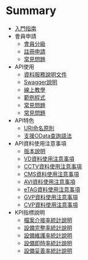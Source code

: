 # Summary

* [入門指南](README.md)
* 會員申請
  * [會員分級](Member/MemberType.md)
  * [註冊申請](Member/GoRegister.md)
  * [常見問題](Member/MemberFAQ.md)
* API使用 
  * [資料服務說明文件](http://traffic.transportdata.tw/MOTC)
  * [Swagger說明](API/Swagger.md)
  * [線上教學](API/Demo.md)
  * [範例程式](api/Code.md)
  * [常見問題](api/FAQ.md)
  * [常見問題](API/FAQ.md)
* API特色
  * [URI命名原則](API/URI.md)
  * [支援OData查詢語法](API/OData.md)
* API資料使用注意事項
  * [版本說明](FAQ/Version.md)
  * [VD資料使用注意事項](FAQ/VD.md)
  * [CCTV資料使用注意事項](FAQ/CCTV.md)
  * [CMS資料使用注意事項](FAQ/CMS.md)
  * [AVI資料使用注意事項](FAQ/AVI.md)
  * [eTAG資料使用注意事項](FAQ/ETAG.md)
  * [GVP資料使用注意事項](FAQ/GVP.md)
  * [CVP資料使用注意事項](FAQ/CVP.md)
* KPI指標說明
  * [檔案介接率統計說明](KPI/File.md)
  * [設備完整率統計說明](KPI/Complete.md)
  * [設備維護率統計說明](KPI/Maintain.md)
  * [設備即時率統計說明](KPI/Update.md)
  * [設備妥善率統計說明](KPI/Proper.md)
